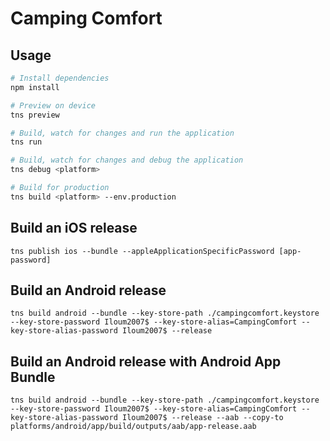 # Camping Comfort

> 

## Usage

``` bash
# Install dependencies
npm install

# Preview on device
tns preview

# Build, watch for changes and run the application
tns run

# Build, watch for changes and debug the application
tns debug <platform>

# Build for production
tns build <platform> --env.production

```

## Build an iOS release
```
tns publish ios --bundle --appleApplicationSpecificPassword [app-password]
```

## Build an Android release
```
tns build android --bundle --key-store-path ./campingcomfort.keystore --key-store-password Iloum2007$ --key-store-alias=CampingComfort --key-store-alias-password Iloum2007$ --release
```

## Build an Android release with Android App Bundle
```
tns build android --bundle --key-store-path ./campingcomfort.keystore --key-store-password Iloum2007$ --key-store-alias=CampingComfort --key-store-alias-password Iloum2007$ --release --aab --copy-to platforms/android/app/build/outputs/aab/app-release.aab
```